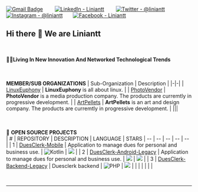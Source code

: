 
[![Gmail Badge](https://img.shields.io/badge/Gmail-D14836?style=for-the-badge&logo=gmail&logoColor=white)](mailto:info@liniantt.com) &emsp;&emsp;[![LinkedIn - Liniantt](https://img.shields.io/badge/LinkedIn-0077B5?style=for-the-badge&logo=linkedin&logoColor=white)](https://www.linkedin.com/company/liniantt)&emsp;&emsp;
[![Twitter - @liniantt](https://img.shields.io/badge/Twitter-1DA1F2?style=for-the-badge&logo=twitter&logoColor=white)](https://twitter.com/liniantt)&emsp;&emsp;[![Instagram - @liniantt](https://img.shields.io/badge/Instagram-E4405F?style=for-the-badge&logo=instagram&logoColor=white )](https://www.instagram.com/liniantt)&emsp;&emsp;[![Facebook - Liniantt](https://img.shields.io/badge/Facebook-1877F2?style=for-the-badge&logo=facebook&logoColor=white)](https://www.facebook.com/liniantt)&emsp;&emsp;


## Hi there 👋 We are Liniantt

<br>

🙋‍♀️**Living In New Innovation And Networked Technological Trends**


<br><br> **MEMBER/SUB ORGANIZATIONS**
| Sub-Organization | Description |
|-|-|
| [LinuxEuphony](https://www.github.com/linuxeuphony) | **LinuxEuphony** is all about linux. |
| [PhotoVendor](https://www.github.com/photovendor) | **PhotoVendor** is a media production company. The products are curremtly in progressive development. |
| [ArtPellets](https://www.github.com/artpellets) | **ArtPellets** is an art and design company. The products are curremtly in progressive development. |
|||

<br><br>💬 **OPEN SOURCE PROJECTS**<br>
| # | REPOSITORY | DESCRIPTION | LANGUAGE | STARS
| -- | -- | -- | -- | -- |
| 1 | [DuesClerk-Mobile](https://github.com/liniantt/duesclerk-mobile) | Application to manage dues for personal and business use. | ![Kotlin](https://img.shields.io/badge/kotlin-%237F52FF.svg?style=for-the-badge&logo=kotlin&logoColor=white) | ![](https://img.shields.io/github/stars/liniantt/duesclerk-mobile) |
| 2 | [DuesClerk-Android-Legacy](https://github.com/liniantt/duesclerk-android-legacy) | Application to manage dues for personal and business use. | ![](https://img.shields.io/badge/Java-ED8B00?style=for-the-badge&logo=java&logoColor=white) | ![](https://img.shields.io/github/stars/liniantt/duesclerk-android-legacy) |
| 3 | [DuesClerk-Backend-Legacy](https://github.com/liniantt/duesclerk-backend-legacy) | Duesclerk backend | ![PHP](https://img.shields.io/badge/php-%23777BB4.svg?style=for-the-badge&logo=php&logoColor=white) | ![](https://img.shields.io/github/stars/liniantt/duesclerk-backend-legacy) |
|  | |  |  |  |

<br>


***

